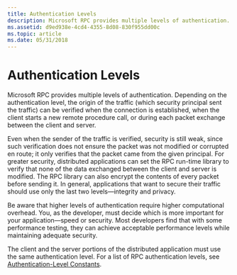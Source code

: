 ```yaml
---
title: Authentication Levels
description: Microsoft RPC provides multiple levels of authentication.
ms.assetid: d9ed938e-4cd4-4355-8d08-830f955dd00c
ms.topic: article
ms.date: 05/31/2018
---
```


# Authentication Levels

Microsoft RPC provides multiple levels of authentication. Depending on the authentication level, the origin of the traffic (which security principal sent the traffic) can be verified when the connection is established, when the client starts a new remote procedure call, or during each packet exchange between the client and server.

Even when the sender of the traffic is verified, security is still weak, since such verification does not ensure the packet was not modified or corrupted en route; it only verifies that the packet came from the given principal. For greater security, distributed applications can set the RPC run-time library to verify that none of the data exchanged between the client and server is modified. The RPC library can also encrypt the contents of every packet before sending it. In general, applications that want to secure their traffic should use only the last two levels—integrity and privacy.

Be aware that higher levels of authentication require higher computational overhead. You, as the developer, must decide which is more important for your application—speed or security. Most developers find that with some performance testing, they can achieve acceptable performance levels while maintaining adequate security.

The client and the server portions of the distributed application must use the same authentication level. For a list of RPC authentication levels, see [Authentication-Level Constants](authentication-level-constants.md).

 

 




